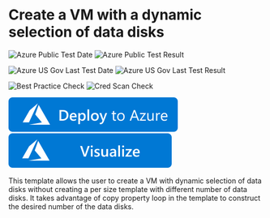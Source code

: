 # Create a VM with a dynamic selection of data disks

![Azure Public Test Date](https://azurequickstartsservice.blob.core.windows.net/badges/201-vm-dynamic-data-disks-selection/PublicLastTestDate.svg)
![Azure Public Test Result](https://azurequickstartsservice.blob.core.windows.net/badges/201-vm-dynamic-data-disks-selection/PublicDeployment.svg)

![Azure US Gov Last Test Date](https://azurequickstartsservice.blob.core.windows.net/badges/201-vm-dynamic-data-disks-selection/FairfaxLastTestDate.svg)
![Azure US Gov Last Test Result](https://azurequickstartsservice.blob.core.windows.net/badges/201-vm-dynamic-data-disks-selection/FairfaxDeployment.svg)

![Best Practice Check](https://azurequickstartsservice.blob.core.windows.net/badges/201-vm-dynamic-data-disks-selection/BestPracticeResult.svg)
![Cred Scan Check](https://azurequickstartsservice.blob.core.windows.net/badges/201-vm-dynamic-data-disks-selection/CredScanResult.svg)

[![Deploy To Azure](https://raw.githubusercontent.com/Azure/azure-quickstart-templates/master/1-CONTRIBUTION-GUIDE/images/deploytoazure.svg?sanitize=true)]("https://portal.azure.com/#create/Microsoft.Template/uri/https%3A%2F%2Fraw.githubusercontent.com%2FAzure%2Fazure-quickstart-templates%2Fmaster%2F201-vm-dynamic-data-disks-selection%2Fazuredeploy.json")  [![Visualize](https://raw.githubusercontent.com/Azure/azure-quickstart-templates/master/1-CONTRIBUTION-GUIDE/images/visualizebutton.svg?sanitize=true)]("http://armviz.io/#/?load=https%3A%2F%2Fraw.githubusercontent.com%2FAzure%2Fazure-quickstart-templates%2Fmaster%2F201-vm-dynamic-data-disks-selection%2Fazuredeploy.json")

This template allows the user to create a VM with dynamic selection of data disks without creating a per size template with different number of data disks. It takes advantage of copy property loop in the template to construct the desired number of the data disks.


